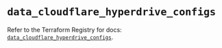 # `data_cloudflare_hyperdrive_configs`

Refer to the Terraform Registry for docs: [`data_cloudflare_hyperdrive_configs`](https://registry.terraform.io/providers/cloudflare/cloudflare/5.3.0/docs/data-sources/hyperdrive_configs).
